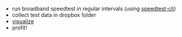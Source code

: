 * run broadband speedtest in regular intervals (using [speedtest-cli](https://github.com/sivel/speedtest-cli))
* collect test data in dropbox folder
* [visualize](http://ds.captnswing.net/speedtest.html)
* profit!
